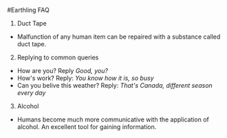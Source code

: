 #Earthling FAQ

1. Duct Tape
- Malfunction of any human item can be repaired with a substance called duct tape.
2. Replying to  common queries
- How are you? Reply *Good, you?*
- How's work? Reply: *You know how it is, so busy*
- Can you belive this weather? Reply: *That's Canada, different season every day*
3. Alcohol
- Humans become much more communicative with the application of alcohol. An excellent tool for gaining information.
